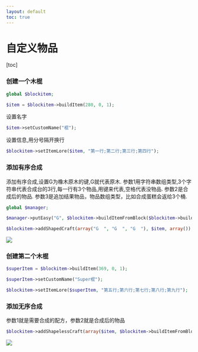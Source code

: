 ```yaml
---
layout: default
toc: true
---
```

# 自定义物品
[toc]

### 创建一个木棍
```php
global $blockitem;

$item = $blockitem->buildItem(280, 0, 1);
```
设置名字

```php
$item->setCustomName("棍");
```

设置信息,用分号隔开换行

```php
$blockitem->setItemLore($item, "第一行;第二行;第三行;第四行");
```
### 添加有序合成

添加有序合成,设置G为橡木原木的键,G就代表原木. 参数1用字符串数组类型,3个字符串代表合成台的3行,每一行有3个物品,用键来代表,空格代表没物品. 参数2是合成后的物品. 参数3是追加结果物品，物品数组类型，比如合成蛋糕会返给3个桶.

```php
global $manager;

$manager->putEasy("G", $blockitem->buildItemFromBlock($blockitem->buildBlock(17, 0)));

$blockitem->addShapedCraft(array("G  ", "G  ", "G  "), $item, array());
```

![](../images/Snipaste_2020-10-21_18-49-21.png)

### 创建第二个木棍

```php
$superItem = $blockitem->buildItem(369, 0, 1);

$superItem->setCustomName("Super棍");

$blockitem->setItemLore($superItem, "第五行;第六行;第七行;第八行;第九行");
```

### 添加无序合成

参数1就是需要合成的配方，参数2就是合成后的物品

```php
$blockitem->addShapelessCraft(array($item, $blockitem->buildItemFromBlock($blockitem->buildBlock(41, 0))), $superItem)
```
![](../images/Snipaste_2020-10-21_18-49-31.png)
